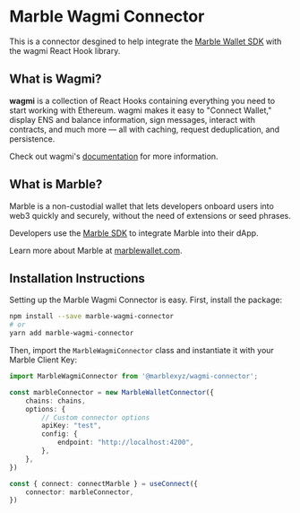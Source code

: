 # Marble Wagmi Connector

This is a connector desgined to help integrate the [Marble Wallet SDK](https://www.npmjs.com/package/marble-sdk) with the wagmi React Hook library.

## What is Wagmi?

**wagmi** is a collection of React Hooks containing everything you need to start working with Ethereum. wagmi makes it easy to "Connect Wallet," display ENS and balance information, sign messages, interact with contracts, and much more — all with caching, request deduplication, and persistence.

Check out wagmi's [documentation](https://wagmi.sh//) for more information.

## What is Marble?

Marble is a non-custodial wallet that lets developers onboard users into web3 quickly and securely, without the need of extensions or seed phrases.

Developers use the [Marble SDK](https://www.npmjs.com/package/marble-sdk) to integrate Marble into their dApp.

Learn more about Marble at [marblewallet.com](https://marblewallet.com/).

## Installation Instructions

Setting up the Marble Wagmi Connector is easy. First, install the package:

```bash
npm install --save marble-wagmi-connector
# or
yarn add marble-wagmi-connector
```

Then, import the `MarbleWagmiConnector` class and instantiate it with your Marble Client Key:

```typescript
import MarbleWagmiConnector from '@marblexyz/wagmi-connector';

const marbleConnector = new MarbleWalletConnector({
    chains: chains,
    options: {
        // Custom connector options
        apiKey: "test",
        config: {
            endpoint: "http://localhost:4200",
        },
    },
})

const { connect: connectMarble } = useConnect({
	connector: marbleConnector,
})
```
